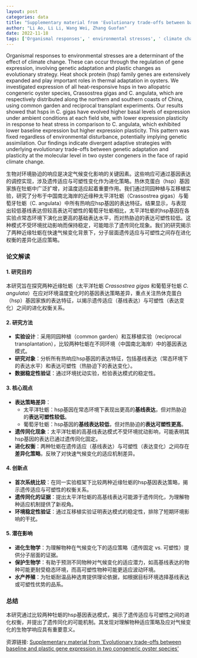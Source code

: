 ```yaml
---
layout: post
categories: data
title: "Supplementary material from 'Evolutionary trade-offs between baseline and plastic gene expression in two congeneric oyster species'"
author: "Li Ao, Li Li, Wang Wei, Zhang Guofan"
date: 2022-11-18
tags: ['Organismal responses', ' environmental stresses', ' climate change', ' gene expression', ' genetic adaptation', ' plastic changes', ' evolutionary strategy', ' Heat shock protein', ' hsp family genes', ' thermal adaptation', ' oysters', ' Crassostrea gigas', ' C. angulata', ' northern and southern coasts', ' China', ' common garden', ' reciprocal transplant experiments', ' basal levels', ' expression plasticity', ' heat stress', ' genetic assimilation', ' adaptive strategies', ' evolutionary trade-offs', ' molecular level', ' rapid climate change']
---
```


Organismal responses to environmental stresses are a determinant of the effect of climate change. These can occur through the regulation of gene expression, involving genetic adaptation and plastic changes as evolutionary strategy. Heat shock protein (hsp) family genes are extensively expanded and play important roles in thermal adaptation in oysters. We investigated expression of all heat-responsive hsps in two allopatric congeneric oyster species, Crassostrea gigas and C. angulata, which are respectively distributed along the northern and southern coasts of China, using common garden and reciprocal transplant experiments. Our results showed that hsps in C. gigas have evolved higher basal levels of expression under ambient conditions at each field site, with lower expression plasticity in response to heat stress in comparison to C. angulata, which exhibited lower baseline expression but higher expression plasticity. This pattern was fixed regardless of environmental disturbance, potentially implying genetic assimilation. Our findings indicate divergent adaptive strategies with underlying evolutionary trade-offs between genetic adaptation and plasticity at the molecular level in two oyster congeners in the face of rapid climate change.

生物对环境胁迫的响应是决定气候变化影响的关键因素。这些响应可通过基因表达的调控实现，涉及遗传适应与可塑性变化作为进化策略。热休克蛋白（hsp）基因家族在牡蛎中广泛扩增，对温度适应起着重要作用。我们通过同园种植与互移植实验，研究了分布于中国南北海岸的近缘种太平洋牡蛎（Crassostrea gigas）与葡萄牙牡蛎（C. angulata）中所有热响应hsp基因的表达特征。结果显示，与表现出较低基线表达但较高表达可塑性的葡萄牙牡蛎相比，太平洋牡蛎的hsp基因在各实验点常态环境下演化出更高的基础表达水平，而对热胁迫的表达可塑性较低。这种模式不受环境扰动影响而保持稳定，可能暗示了遗传同化现象。我们的研究揭示了两种近缘牡蛎在快速气候变化背景下，分子层面遗传适应与可塑性之间存在进化权衡的差异化适应策略。

### **论文解读**  

#### **1. 研究目的**  
本研究旨在探究两种近缘牡蛎（太平洋牡蛎 *Crassostrea gigas* 和葡萄牙牡蛎 *C. angulata*）在应对环境温度变化时的基因表达策略差异，重点关注热休克蛋白（hsp）基因家族的表达特征，以揭示遗传适应（基线表达）与可塑性（表达变化）之间的进化权衡关系。  

#### **2. 研究方法**  
- **实验设计**：采用同园种植（common garden）和互移植实验（reciprocal transplantation），比较两种牡蛎在不同环境（中国南北海岸）中的基因表达模式。  
- **研究对象**：分析所有热响应hsp基因的表达特征，包括基线表达（常态环境下的表达水平）和表达可塑性（热胁迫下的表达变化）。  
- **数据稳定性验证**：通过环境扰动实验，检验表达模式的稳定性。  

#### **3. 核心观点**  
- **表达策略差异**：  
  - 太平洋牡蛎：hsp基因在常态环境下表现出更高的**基线表达**，但对热胁迫的**表达可塑性较低**。  
  - 葡萄牙牡蛎：hsp基因的**基线表达较低**，但对热胁迫的**表达可塑性更高**。  
- **遗传同化现象**：太平洋牡蛎的高基线表达模式不受环境扰动影响，可能表明其hsp基因的表达已通过遗传同化固定。  
- **进化权衡**：两种牡蛎在遗传适应（基线表达）与可塑性（表达变化）之间存在**差异化策略**，反映了对快速气候变化的适应机制差异。  

#### **4. 创新点**  
- **首次系统比较**：在同一实验框架下比较两种近缘牡蛎的hsp基因表达策略，揭示遗传适应与可塑性的权衡关系。  
- **遗传同化的证据**：提出太平洋牡蛎的高基线表达可能源于遗传同化，为理解物种适应机制提供了新视角。  
- **环境稳定性验证**：通过互移植实验证明表达模式的稳定性，排除了短期环境影响的干扰。  

#### **5. 潜在影响**  
- **进化生物学**：为理解物种在气候变化下的适应策略（遗传固定 vs. 可塑性）提供分子层面的证据。  
- **保护生物学**：有助于预测不同物种对气候变化的适应潜力，如高基线表达的物种可能更耐受稳态环境，而高可塑性物种可能更适应波动环境。  
- **水产养殖**：为牡蛎耐温品种选育提供理论依据，如根据目标环境选择基线表达或可塑性优势的品系。  

### **总结**  
本研究通过比较两种牡蛎的hsp基因表达模式，揭示了遗传适应与可塑性之间的进化权衡，并提出了遗传同化的可能机制。其发现对理解物种适应策略及应对气候变化的生物学响应具有重要意义。

资源链接: [Supplementary material from 'Evolutionary trade-offs between baseline and plastic gene expression in two congeneric oyster species'](https://doi.org/10.6084/m9.figshare.c.4509068.v2)
